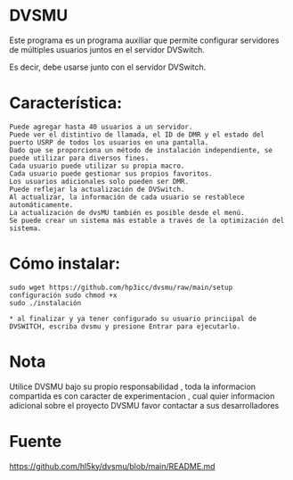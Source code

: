 # DVSMU 

Este programa es un programa auxiliar que permite configurar servidores de múltiples usuarios juntos en el servidor DVSwitch.

Es decir, debe usarse junto con el servidor DVSwitch. 
#

# Característica:

    Puede agregar hasta 40 usuarios a un servidor.
    Puede ver el distintivo de llamada, el ID de DMR y el estado del puerto USRP de todos los usuarios en una pantalla.
    Dado que se proporciona un método de instalación independiente, se puede utilizar para diversos fines.
    Cada usuario puede utilizar su propia macro.
    Cada usuario puede gestionar sus propios favoritos.
    Los usuarios adicionales solo pueden ser DMR.
    Puede reflejar la actualización de DVSwitch.
    Al actualizar, la información de cada usuario se restablece automáticamente.
    La actualización de dvsMU también es posible desde el menú.
    Se puede crear un sistema más estable a través de la optimización del sistema.
#

# Cómo instalar:

    sudo wget https://github.com/hp3icc/dvsmu/raw/main/setup
    configuración sudo chmod +x
    sudo ./instalación
    
    * al finalizar y ya tener configurado su usuario princiipal de DVSWITCH, escriba dvsmu y presione Entrar para ejecutarlo. 

# Nota 

Utilice DVSMU bajo su propio responsabilidad , toda la informacion compartida es con caracter de experimentacion , cual quier informacion adicional sobre el proyecto DVSMU favor contactar a sus desarrolladores 

# Fuente

https://github.com/hl5ky/dvsmu/blob/main/README.md
